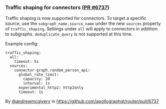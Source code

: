 ### Traffic shaping for connectors ([PR #6737](https://github.com/apollographql/router/pull/6737))

Traffic shaping is now supported for connectors. To target a specific source, use the `subgraph_name.source_name` under the new `sources` property of `traffic_shaping`. Settings under `all` will apply to connectors in addition to subgraphs. `deduplicate_query` is not supported at this time.

Example config:

```
traffic_shaping:
  all:
    timeout: 5s
  sources:
    connector-graph.random_person_api:
      global_rate_limit:
        capacity: 20
        interval: 1s
      experimental_http2: http2only
      timeout: 1s
```

By [@andrewmcgivery](https://github.com/andrewmcgivery) in https://github.com/apollographql/router/pull/6737
